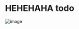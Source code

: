 # HEHEHAHA todo
<!--- workspace {

    model {
        user = person "User"
        softwareSystem = softwareSystem "UniBasement" {
            ui = container "User Interface" {
                user -> this "Uses"
            }
            webapp = container "Web Api" {
                ui -> this "Uses"
            }
            container "Database" {
                webapp -> this "Reads from and writes to"
            }
        }
    }

    views {
        systemContext softwareSystem {
            include *
            autolayout lr
        }

        container softwareSystem {
            include *
            autolayout lr
        }

        theme default
    }

} --->
![image](https://github.com/tristanduncombe/UniBasement/assets/105094182/80ab5877-186a-427b-ba01-9388ef963f6b)
